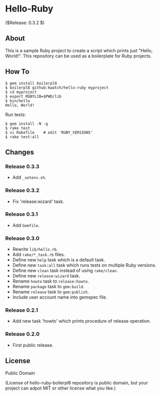 Hello-Ruby
==========

($Release: 0.3.2 $)


About
-----

This is a sample Ruby project to create a script which prints just "Hello, World!".
This repository can be used as a boilerplate for Ruby projects.


How To
------

```console
$ gem install boilerpl8
$ boilerpl8 github:kwatch/hello-ruby myproject
$ cd myproject
$ export RUBYLIB=$PWD/lib
$ bin/hello
Hello, World!
```

Run tests:

```console
$ gem install -N -g
$ rake test
$ vi Rakefile    # edit 'RUBY_VERSIONS'
$ rake test:all
```


Changes
-------


### Release 0.3.3

* Add `_setenv.sh`.


### Release 0.3.2

* Fix 'release:wizard' task.


### Release 0.3.1

* Add `Gemfile`.


### Release 0.3.0

* Rewrite `lib/hello.rb`.
* Add `rake/*_task.rb` files.
* Define new `help` task which is a default task.
* Define new `task:all` task which runs tests on multiple Ruby versions.
* Define new `clean` task instead of using `rake/clean`.
* Define new `release:wizard` task.
* Rename `howto` task to `release:howto`.
* Rename `package` task to `gem:build`.
* Rename `release` task to `gem:publish`.
* Include user account name into gemspec file.


### Release 0.2.1

* Add new task 'howto' which prints procedure of release operation.


### Release 0.2.0

* First public release.


License
-------

Public Domain

(License of hello-ruby-boilerpl8 repository is public domain,
 but your project can adpot MIT or other license what you like.)
